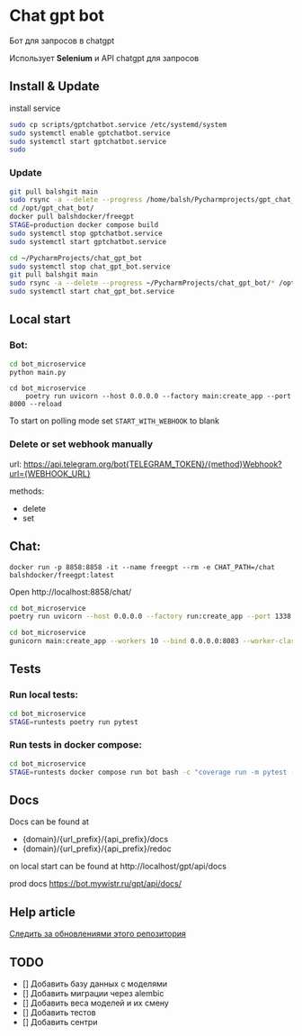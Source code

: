 # Chat gpt bot
Бот для запросов в chatgpt

Использует **Selenium** и API chatgpt для запросов 

## Install & Update

install service

```bash
sudo cp scripts/gptchatbot.service /etc/systemd/system
sudo systemctl enable gptchatbot.service
sudo systemctl start gptchatbot.service
sudo 
```

### Update

```bash
git pull balshgit main
sudo rsync -a --delete --progress /home/balsh/Pycharmprojects/gpt_chat_bot/* /opt/gpt_chat_bot/ --exclude .git
cd /opt/gpt_chat_bot/
docker pull balshdocker/freegpt
STAGE=production docker compose build
sudo systemctl stop gptchatbot.service
sudo systemctl start gptchatbot.service
```

    

```bash
cd ~/PycharmProjects/chat_gpt_bot
sudo systemctl stop chat_gpt_bot.service
git pull balshgit main
sudo rsync -a --delete --progress ~/PycharmProjects/chat_gpt_bot/* /opt/chat_gpt_bot/ --exclude .git
sudo systemctl start chat_gpt_bot.service
```

## Local start

### Bot:

```bash
cd bot_microservice
python main.py
```

```shell
cd bot_microservice
	poetry run uvicorn --host 0.0.0.0 --factory main:create_app --port 8000 --reload
```

To start on polling mode set `START_WITH_WEBHOOK` to blank


### Delete or set webhook manually

url: https://api.telegram.org/bot{TELEGRAM_TOKEN}/{method}Webhook?url={WEBHOOK_URL}

methods:
- delete
- set


## Chat:

```shell
docker run -p 8858:8858 -it --name freegpt --rm -e CHAT_PATH=/chat balshdocker/freegpt:latest
```
Open http://localhost:8858/chat/


```bash
cd bot_microservice
poetry run uvicorn --host 0.0.0.0 --factory run:create_app --port 1338 --reload
```

```bash
cd bot_microservice
gunicorn main:create_app --workers 10 --bind 0.0.0.0:8083 --worker-class uvicorn.workers.UvicornWorker --timeout 150 --max-requests 2000 --max-requests-jitter 400
```


## Tests

### Run local tests:
```bash
cd bot_microservice
STAGE=runtests poetry run pytest
```

### Run tests in docker compose:
```bash
cd bot_microservice
STAGE=runtests docker compose run bot bash -c "coverage run -m pytest -vv --exitfirst && poetry run coverage report"
```

## Docs
Docs can be found at

- {domain}/{url_prefix}/{api_prefix}/docs
- {domain}/{url_prefix}/{api_prefix}/redoc

on local start can be found at http://localhost/gpt/api/docs

prod docs https://bot.mywistr.ru/gpt/api/docs/

## Help article

[Следить за обновлениями этого репозитория](https://github.com/fantasy-peak/cpp-freegpt-webui)


## TODO

- [] Добавить базу данных с моделями
- [] Добавить миграции через alembic
- [] Добавить веса моделей и их смену
- [] Добавить тестов
- [] Добавить сентри
